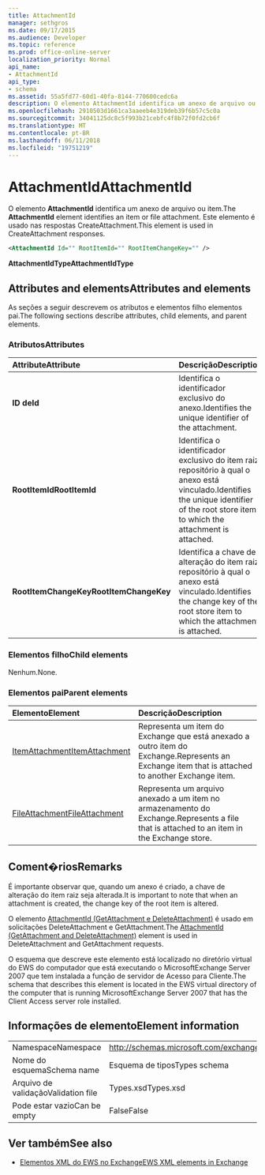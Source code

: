 ```yaml
---
title: AttachmentId
manager: sethgros
ms.date: 09/17/2015
ms.audience: Developer
ms.topic: reference
ms.prod: office-online-server
localization_priority: Normal
api_name:
- AttachmentId
api_type:
- schema
ms.assetid: 55a5fd77-60d1-40fa-8144-770600cedc6a
description: O elemento AttachmentId identifica um anexo de arquivo ou item. Este elemento é usado nas respostas CreateAttachment.
ms.openlocfilehash: 2910503d1661ca3aaeeb4e319deb39f6b57c5c0a
ms.sourcegitcommit: 34041125dc8c5f993b21cebfc4f8b72f0fd2cb6f
ms.translationtype: MT
ms.contentlocale: pt-BR
ms.lasthandoff: 06/11/2018
ms.locfileid: "19751219"
---
```

# <a name="attachmentid"></a><span data-ttu-id="f810c-104">AttachmentId</span><span class="sxs-lookup"><span data-stu-id="f810c-104">AttachmentId</span></span>

<span data-ttu-id="f810c-105">O elemento **AttachmentId** identifica um anexo de arquivo ou item.</span><span class="sxs-lookup"><span data-stu-id="f810c-105">The **AttachmentId** element identifies an item or file attachment.</span></span> <span data-ttu-id="f810c-106">Este elemento é usado nas respostas CreateAttachment.</span><span class="sxs-lookup"><span data-stu-id="f810c-106">This element is used in CreateAttachment responses.</span></span> 
  
```xml
<AttachmentId Id="" RootItemId="" RootItemChangeKey="" />
```

 <span data-ttu-id="f810c-107">**AttachmentIdType**</span><span class="sxs-lookup"><span data-stu-id="f810c-107">**AttachmentIdType**</span></span>
## <a name="attributes-and-elements"></a><span data-ttu-id="f810c-108">Attributes and elements</span><span class="sxs-lookup"><span data-stu-id="f810c-108">Attributes and elements</span></span>

<span data-ttu-id="f810c-109">As seções a seguir descrevem os atributos e elementos filho elementos pai.</span><span class="sxs-lookup"><span data-stu-id="f810c-109">The following sections describe attributes, child elements, and parent elements.</span></span>
  
### <a name="attributes"></a><span data-ttu-id="f810c-110">Atributos</span><span class="sxs-lookup"><span data-stu-id="f810c-110">Attributes</span></span>

|<span data-ttu-id="f810c-111">**Attribute**</span><span class="sxs-lookup"><span data-stu-id="f810c-111">**Attribute**</span></span>|<span data-ttu-id="f810c-112">**Descrição**</span><span class="sxs-lookup"><span data-stu-id="f810c-112">**Description**</span></span>|
|:-----|:-----|
|<span data-ttu-id="f810c-113">**ID de**</span><span class="sxs-lookup"><span data-stu-id="f810c-113">**Id**</span></span> <br/> |<span data-ttu-id="f810c-114">Identifica o identificador exclusivo do anexo.</span><span class="sxs-lookup"><span data-stu-id="f810c-114">Identifies the unique identifier of the attachment.</span></span>  <br/> |
|<span data-ttu-id="f810c-115">**RootItemId**</span><span class="sxs-lookup"><span data-stu-id="f810c-115">**RootItemId**</span></span> <br/> |<span data-ttu-id="f810c-116">Identifica o identificador exclusivo do item raiz repositório à qual o anexo está vinculado.</span><span class="sxs-lookup"><span data-stu-id="f810c-116">Identifies the unique identifier of the root store item to which the attachment is attached.</span></span>  <br/> |
|<span data-ttu-id="f810c-117">**RootItemChangeKey**</span><span class="sxs-lookup"><span data-stu-id="f810c-117">**RootItemChangeKey**</span></span> <br/> |<span data-ttu-id="f810c-118">Identifica a chave de alteração do item raiz repositório à qual o anexo está vinculado.</span><span class="sxs-lookup"><span data-stu-id="f810c-118">Identifies the change key of the root store item to which the attachment is attached.</span></span>  <br/> |
   
### <a name="child-elements"></a><span data-ttu-id="f810c-119">Elementos filho</span><span class="sxs-lookup"><span data-stu-id="f810c-119">Child elements</span></span>

<span data-ttu-id="f810c-120">Nenhum.</span><span class="sxs-lookup"><span data-stu-id="f810c-120">None.</span></span>
  
### <a name="parent-elements"></a><span data-ttu-id="f810c-121">Elementos pai</span><span class="sxs-lookup"><span data-stu-id="f810c-121">Parent elements</span></span>

|<span data-ttu-id="f810c-122">**Elemento**</span><span class="sxs-lookup"><span data-stu-id="f810c-122">**Element**</span></span>|<span data-ttu-id="f810c-123">**Descrição**</span><span class="sxs-lookup"><span data-stu-id="f810c-123">**Description**</span></span>|
|:-----|:-----|
|[<span data-ttu-id="f810c-124">ItemAttachment</span><span class="sxs-lookup"><span data-stu-id="f810c-124">ItemAttachment</span></span>](itemattachment.md) <br/> |<span data-ttu-id="f810c-125">Representa um item do Exchange que está anexado a outro item do Exchange.</span><span class="sxs-lookup"><span data-stu-id="f810c-125">Represents an Exchange item that is attached to another Exchange item.</span></span>  <br/> |
|[<span data-ttu-id="f810c-126">FileAttachment</span><span class="sxs-lookup"><span data-stu-id="f810c-126">FileAttachment</span></span>](fileattachment.md) <br/> |<span data-ttu-id="f810c-127">Representa um arquivo anexado a um item no armazenamento do Exchange.</span><span class="sxs-lookup"><span data-stu-id="f810c-127">Represents a file that is attached to an item in the Exchange store.</span></span>  <br/> |
   
## <a name="remarks"></a><span data-ttu-id="f810c-128">Coment�rios</span><span class="sxs-lookup"><span data-stu-id="f810c-128">Remarks</span></span>

<span data-ttu-id="f810c-129">É importante observar que, quando um anexo é criado, a chave de alteração do item raiz seja alterada.</span><span class="sxs-lookup"><span data-stu-id="f810c-129">It is important to note that when an attachment is created, the change key of the root item is altered.</span></span>
  
<span data-ttu-id="f810c-130">O elemento [AttachmentId (GetAttachment e DeleteAttachment)](attachmentid-getattachment-and-deleteattachment.md) é usado em solicitações DeleteAttachment e GetAttachment.</span><span class="sxs-lookup"><span data-stu-id="f810c-130">The [AttachmentId (GetAttachment and DeleteAttachment)](attachmentid-getattachment-and-deleteattachment.md) element is used in DeleteAttachment and GetAttachment requests.</span></span> 
  
<span data-ttu-id="f810c-131">O esquema que descreve este elemento está localizado no diretório virtual do EWS do computador que está executando o MicrosoftExchange Server 2007 que tem instalada a função de servidor de Acesso para Cliente.</span><span class="sxs-lookup"><span data-stu-id="f810c-131">The schema that describes this element is located in the EWS virtual directory of the computer that is running MicrosoftExchange Server 2007 that has the Client Access server role installed.</span></span>
  
## <a name="element-information"></a><span data-ttu-id="f810c-132">Informações de elemento</span><span class="sxs-lookup"><span data-stu-id="f810c-132">Element information</span></span>

|||
|:-----|:-----|
|<span data-ttu-id="f810c-133">Namespace</span><span class="sxs-lookup"><span data-stu-id="f810c-133">Namespace</span></span>  <br/> |http://schemas.microsoft.com/exchange/services/2006/types  <br/> |
|<span data-ttu-id="f810c-134">Nome do esquema</span><span class="sxs-lookup"><span data-stu-id="f810c-134">Schema name</span></span>  <br/> |<span data-ttu-id="f810c-135">Esquema de tipos</span><span class="sxs-lookup"><span data-stu-id="f810c-135">Types schema</span></span>  <br/> |
|<span data-ttu-id="f810c-136">Arquivo de validação</span><span class="sxs-lookup"><span data-stu-id="f810c-136">Validation file</span></span>  <br/> |<span data-ttu-id="f810c-137">Types.xsd</span><span class="sxs-lookup"><span data-stu-id="f810c-137">Types.xsd</span></span>  <br/> |
|<span data-ttu-id="f810c-138">Pode estar vazio</span><span class="sxs-lookup"><span data-stu-id="f810c-138">Can be empty</span></span>  <br/> |<span data-ttu-id="f810c-139">False</span><span class="sxs-lookup"><span data-stu-id="f810c-139">False</span></span>  <br/> |
   
## <a name="see-also"></a><span data-ttu-id="f810c-140">Ver também</span><span class="sxs-lookup"><span data-stu-id="f810c-140">See also</span></span>

- [<span data-ttu-id="f810c-141">Elementos XML do EWS no Exchange</span><span class="sxs-lookup"><span data-stu-id="f810c-141">EWS XML elements in Exchange</span></span>](ews-xml-elements-in-exchange.md)

